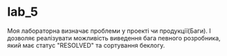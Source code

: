 # lab_5
Моя лабораторна визначає проблеми у проекті чи продукції(Баги).
І дозволяє реалізувати можливість виведення бага певного розробника, який має статус "RESOLVED" та сортування беклогу.

